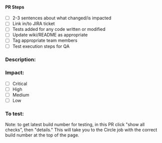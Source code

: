 #### PR Steps
- [ ] 2-3 sentences about what changed/is impacted
- [ ] Link in/to JIRA ticket
- [ ] Tests added for any code written or modified
- [ ] Update wiki/README as appropriate
- [ ] Tag appropriate team members
- [ ] Test execution steps for QA

### Description:
<!-- Description -->
<!-- Add link to JIRA ticket -->

### Impact:
- [ ] Critical
- [ ] High
- [ ] Medium
- [ ] Low

### To test:
<!-- Steps to test -->

Note: to get latest build number for testing, in this PR click "show all checks", then "details." This will take you to the Circle job with the correct build number at the top of the page.
